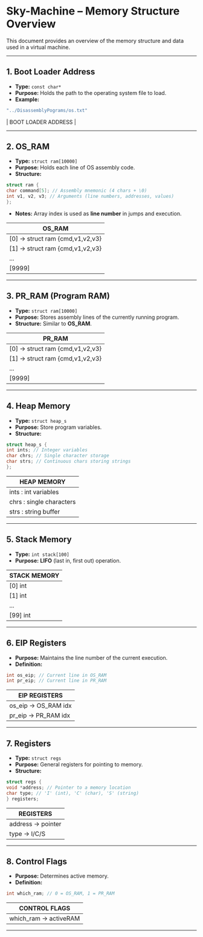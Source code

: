 # Sky-Machine – Memory Structure Overview

This document provides an overview of the memory structure and data used in a virtual machine.

---

## 1. Boot Loader Address
- **Type:** `const char*`
- **Purpose:** Holds the path to the operating system file to load.
- **Example:**
```c
"../DisassemblyPograms/os.txt"
```

| BOOT LOADER ADDRESS |

---

## 2. OS_RAM
- **Type:** `struct ram[10000]`
- **Purpose:** Holds each line of OS assembly code.
- **Structure:**
```c
struct ram {
char command[5]; // Assembly mnemonic (4 chars + \0)
int v1, v2, v3; // Arguments (line numbers, addresses, values)
};
```
- **Notes:** Array index is used as **line number** in jumps and execution.


| OS_RAM |
|-----------------------------------|
| [0] -> struct ram {cmd,v1,v2,v3} |
| [1] -> struct ram {cmd,v1,v2,v3} |
| ... |
| [9999] |

---

## 3. PR_RAM (Program RAM)
- **Type:** `struct ram[10000]`
- **Purpose:** Stores assembly lines of the currently running program.
- **Structure:** Similar to **OS_RAM**.



| PR_RAM |
|-----------------------------------|
| [0] -> struct ram {cmd,v1,v2,v3} |
| [1] -> struct ram {cmd,v1,v2,v3} |
| ...
| [9999] |


---

## 4. Heap Memory
- **Type:** `struct heap_s`
- **Purpose:** Store program variables.
- **Structure:** 
```c 
struct heap_s { 
int ints; // Integer variables 
char chrs; // Single character storage 
char strs; // Continuous chars storing strings 
}; 
```

| HEAP MEMORY |
|----------------------------|
| ints : int variables |
| chrs : single characters |
| strs : string buffer |

---

## 5. Stack Memory
- **Type:** `int stack[100]`
- **Purpose:** **LIFO** (last in, first out) operation.


| STACK MEMORY |
|-------------------|
| [0] int |
| [1] int |
| ... |
| [99] int |


---

## 6. EIP Registers
- **Purpose:** Maintains the line number of the current execution.
- **Definition:**
```c
int os_eip; // Current line in OS_RAM
int pr_eip; // Current line in PR_RAM
```


| EIP REGISTERS |
|-------------------|
| os_eip -> OS_RAM idx |
| pr_eip -> PR_RAM idx |

---

## 7. Registers
- **Type:** `struct regs`
- **Purpose:** General registers for pointing to memory.
- **Structure:**
```c
struct regs {
void *address; // Pointer to a memory location
char type; // 'I' (int), 'C' (char), 'S' (string)
} registers;
```

| REGISTERS |
|--------------------|
| address -> pointer |
| type -> I/C/S |

---

## 8. Control Flags
- **Purpose:** Determines active memory.
- **Definition:**
```c
int which_ram; // 0 = OS_RAM, 1 = PR_RAM
```

| CONTROL FLAGS |
|------------------------|
| which_ram -> activeRAM |

---
